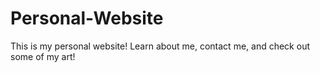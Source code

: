 # Personal-Website
This is my personal website! Learn about me, contact me, and check out some of my art!
